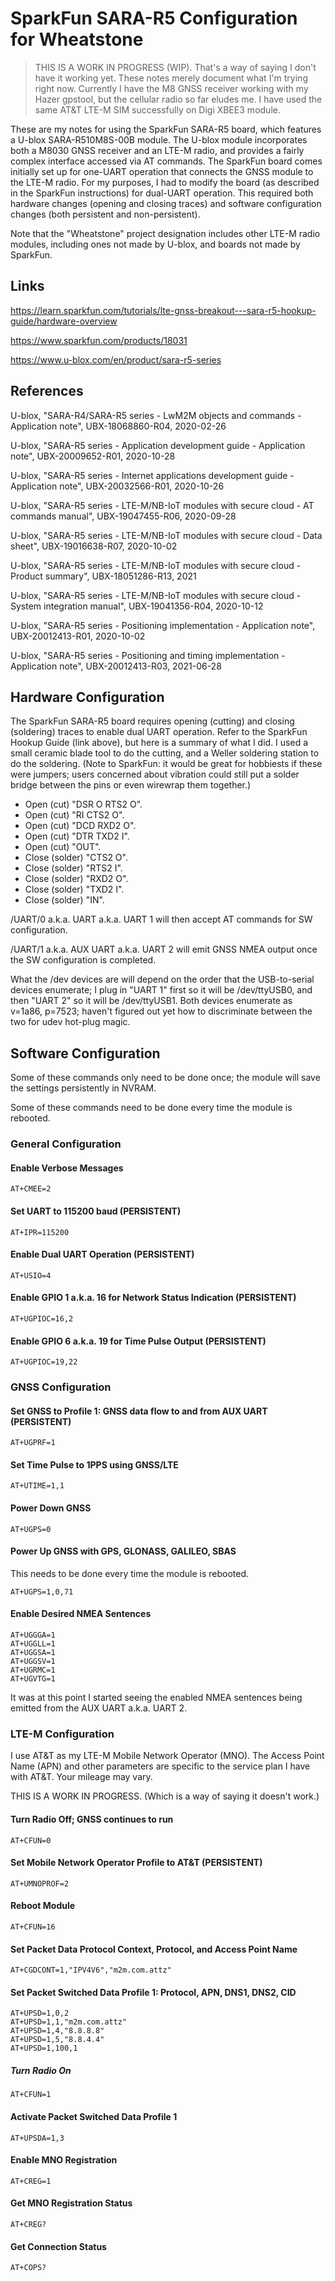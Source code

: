 # SparkFun SARA-R5 Configuration for Wheatstone

> THIS IS A WORK IN PROGRESS (WIP). That's a way of saying I don't have it
> working yet. These notes merely document what I'm trying right now. Currently
> I have the M8 GNSS receiver working with my Hazer gpstool, but the cellular
> radio so far eludes me. I have used the same AT&T LTE-M SIM successfully
> on Digi XBEE3 module.

These are my notes for using the SparkFun SARA-R5 board, which features
a U-blox SARA-R510M8S-00B module. The U-blox module incorporates both
a M8030 GNSS receiver and an LTE-M radio, and provides a fairly complex
interface accessed via AT commands. The SparkFun board comes initially
set up for one-UART operation that connects the GNSS module to the
LTE-M radio. For my purposes, I had to modify the board (as described in
the SparkFun instructions) for dual-UART operation. This required both
hardware changes (opening and closing traces) and software configuration
changes (both persistent and non-persistent).

Note that the "Wheatstone" project designation includes other LTE-M radio
modules, including ones not made by U-blox, and boards not made by
SparkFun.

## Links

<https://learn.sparkfun.com/tutorials/lte-gnss-breakout---sara-r5-hookup-guide/hardware-overview>

<https://www.sparkfun.com/products/18031>

<https://www.u-blox.com/en/product/sara-r5-series>

## References

U-blox, "SARA-R4/SARA-R5 series - LwM2M objects and commands - Application
note", UBX-18068860-R04, 2020-02-26

U-blox, "SARA-R5 series - Application development guide - Application
note", UBX-20009652-R01, 2020-10-28

U-blox, "SARA-R5 series - Internet applications development guide -
Application note", UBX-20032566-R01, 2020-10-26

U-blox, "SARA-R5 series - LTE-M/NB-IoT modules with secure cloud -
AT commands manual", UBX-19047455-R06, 2020-09-28

U-blox, "SARA-R5 series - LTE-M/NB-IoT modules with secure cloud -
Data sheet", UBX-19016638-R07, 2020-10-02

U-blox, "SARA-R5 series - LTE-M/NB-IoT modules with secure cloud -
Product summary", UBX-18051286-R13, 2021

U-blox, "SARA-R5 series - LTE-M/NB-IoT modules with secure cloud -
System integration manual", UBX-19041356-R04, 2020-10-12

U-blox, "SARA-R5 series - Positioning implementation - Application
note", UBX-20012413-R01, 2020-10-02

U-blox, "SARA-R5 series - Positioning and timing implementation - Application
note", UBX-20012413-R03, 2021-06-28

## Hardware Configuration

The SparkFun SARA-R5 board requires opening (cutting) and closing
(soldering) traces to enable dual UART operation.  Refer to the SparkFun
Hookup Guide (link above), but here is a summary of what I did. I used
a small ceramic blade tool to do the cutting, and a Weller soldering
station to do the soldering. (Note to SparkFun: it would be great for
hobbiests if these were jumpers; users concerned about vibration could
still put a solder bridge between the pins or even wirewrap them
together.)

* Open (cut) "DSR O RTS2 O".
* Open (cut) "RI CTS2 O".
* Open (cut) "DCD RXD2 O".
* Open (cut) "DTR TXD2 I".
* Open (cut) "OUT".
* Close (solder) "CTS2 O".
* Close (solder) "RTS2 I".
* Close (solder) "RXD2 O".
* Close (solder) "TXD2 I".
* Close (solder) "IN".

/UART/0 a.k.a. UART a.k.a. UART 1 will then accept AT commands for
SW configuration.

/UART/1 a.k.a. AUX UART a.k.a. UART 2 will emit GNSS NMEA output
once the SW configuration is completed.

What the /dev devices are will depend on the order that the USB-to-serial
devices enumerate; I plug in "UART 1" first so it will be /dev/ttyUSB0,
and then "UART 2" so it will be /dev/ttyUSB1. Both devices enumerate as
v=1a86, p=7523; haven't figured out yet how to discriminate between the
two for udev hot-plug magic.

## Software Configuration

Some of these commands only need to be done once; the module will save
the settings persistently in NVRAM.

Some of these commands need to be done every time the module is rebooted.

### General Configuration

#### Enable Verbose Messages

    AT+CMEE=2

#### Set UART to 115200 baud (PERSISTENT)

    AT+IPR=115200

#### Enable Dual UART Operation (PERSISTENT)

    AT+USIO=4

#### Enable GPIO 1 a.k.a. 16 for Network Status Indication (PERSISTENT)

    AT+UGPIOC=16,2

#### Enable GPIO 6 a.k.a. 19 for Time Pulse Output (PERSISTENT)

    AT+UGPIOC=19,22

### GNSS Configuration

#### Set GNSS to Profile 1: GNSS data flow to and from AUX UART (PERSISTENT)

    AT+UGPRF=1

#### Set Time Pulse to 1PPS using GNSS/LTE

    AT+UTIME=1,1

#### Power Down GNSS

    AT+UGPS=0

#### Power Up GNSS with GPS, GLONASS, GALILEO, SBAS

This needs to be done every time the module is rebooted.

    AT+UGPS=1,0,71

#### Enable Desired NMEA Sentences

    AT+UGGGA=1
    AT+UGGLL=1
    AT+UGGSA=1
    AT+UGGSV=1
    AT+UGRMC=1
    AT+UGVTG=1

It was at this point I started seeing the enabled NMEA sentences
being emitted from the AUX UART a.k.a. UART 2.

### LTE-M Configuration

I use AT&T as my LTE-M Mobile Network Operator (MNO). The Access Point
Name (APN) and other parameters are specific to the service plan I have
with AT&T. Your mileage may vary.

THIS IS A WORK IN PROGRESS. (Which is a way of saying it doesn't work.)

#### Turn Radio Off; GNSS continues to run

    AT+CFUN=0

#### Set Mobile Network Operator Profile to AT&T (PERSISTENT)

    AT+UMNOPROF=2

#### Reboot Module

    AT+CFUN=16

#### Set Packet Data Protocol Context, Protocol, and Access Point Name

    AT+CGDCONT=1,"IPV4V6","m2m.com.attz"

#### Set Packet Switched Data Profile 1: Protocol, APN, DNS1, DNS2, CID

    AT+UPSD=1,0,2
    AT+UPSD=1,1,"m2m.com.attz"
    AT+UPSD=1,4,"8.8.8.8"
    AT+UPSD=1,5,"8.8.4.4"
    AT+UPSD=1,100,1

##### Turn Radio On

    AT+CFUN=1

#### Activate Packet Switched Data Profile 1

    AT+UPSDA=1,3

#### Enable MNO Registration

    AT+CREG=1

#### Get MNO Registration Status

    AT+CREG?

#### Get Connection Status

    AT+COPS?
